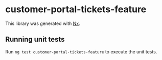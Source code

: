 # customer-portal-tickets-feature

This library was generated with [Nx](https://nx.dev).

## Running unit tests

Run `ng test customer-portal-tickets-feature` to execute the unit tests.
